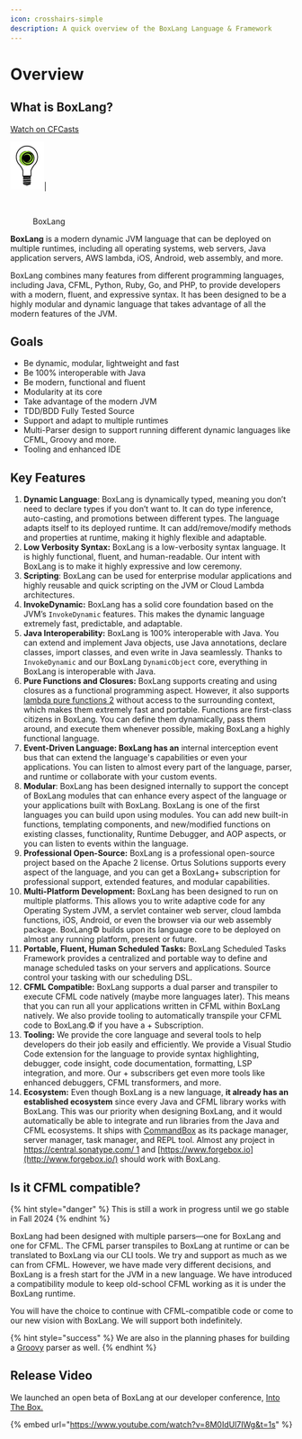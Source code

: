 ```yaml
---
icon: crosshairs-simple
description: A quick overview of the BoxLang Language & Framework
---
```


# Overview

## What is BoxLang?

[Watch on CFCasts](https://boktoks.seeandplaymode.com/boxtoks/view/boxlang-docs-dc-0027-1)

[![](../../.gitbook/assets/lightbulblogosmaller.png)](https://boktoks.seeandplaymode.com/boxtoks/view/boxlang-docs-dc-0027-1)|



<figure><img src="../../.gitbook/assets/image (10).png" alt=""><figcaption><p>BoxLang</p></figcaption></figure>

**BoxLang** is a modern dynamic JVM language that can be deployed on multiple runtimes, including all operating systems, web servers, Java application servers, AWS lambda, iOS, Android, web assembly, and more.

BoxLang combines many features from different programming languages, including Java, CFML, Python, Ruby, Go, and PHP, to provide developers with a modern, fluent, and expressive syntax. It has been designed to be a highly modular and dynamic language that takes advantage of all the modern features of the JVM.

## Goals <a href="#goals-3" id="goals-3"></a>

* Be dynamic, modular, lightweight and fast
* Be 100% interoperable with Java
* Be modern, functional and fluent
* Modularity at its core
* Take advantage of the modern JVM
* TDD/BDD Fully Tested Source
* Support and adapt to multiple runtimes
* Multi-Parser design to support running different dynamic languages like CFML, Groovy and more.
* Tooling and enhanced IDE

## Key Features

1. **Dynamic Language**: BoxLang is dynamically typed, meaning you don’t need to declare types if you don’t want to. It can do type inference, auto-casting, and promotions between different types. The language adapts itself to its deployed runtime. It can add/remove/modify methods and properties at runtime, making it highly flexible and adaptable.
2. **Low Verbosity Syntax:** BoxLang is a low-verbosity syntax language. It is highly functional, fluent, and human-readable. Our intent with BoxLang is to make it highly expressive and low ceremony.
3. **Scripting**: BoxLang can be used for enterprise modular applications and highly reusable and quick scripting on the JVM or Cloud Lambda architectures.
4. **InvokeDynamic:** BoxLang has a solid core foundation based on the JVM’s `InvokeDynamic` features. This makes the dynamic language extremely fast, predictable, and adaptable.
5. **Java Interoperability:** BoxLang is 100% interoperable with Java. You can extend and implement Java objects, use Java annotations, declare classes, import classes, and even write in Java seamlessly. Thanks to `InvokeDynamic` and our BoxLang `DynamicObject` core, everything in BoxLang is interoperable with Java.
6. **Pure Functions and Closures:** BoxLang supports creating and using closures as a functional programming aspect. However, it also supports [lambda pure functions 2](https://en.wikipedia.org/wiki/Pure_function) without access to the surrounding context, which makes them extremely fast and portable. Functions are first-class citizens in BoxLang. You can define them dynamically, pass them around, and execute them whenever possible, making BoxLang a highly functional language.
7. **Event-Driven Language: BoxLang has an** internal interception event bus that can extend the language's capabilities or even your applications. You can listen to almost every part of the language, parser, and runtime or collaborate with your custom events.
8. **Modular**: BoxLang has been designed internally to support the concept of BoxLang modules that can enhance every aspect of the language or your applications built with BoxLang. BoxLang is one of the first languages you can build upon using modules. You can add new built-in functions, templating components, and new/modified functions on existing classes, functionality, Runtime Debugger, and AOP aspects, or you can listen to events within the language.
9. **Professional Open-Source:** BoxLang is a professional open-source project based on the Apache 2 license. Ortus Solutions supports every aspect of the language, and you can get a BoxLang+ subscription for professional support, extended features, and modular capabilities.
10. **Multi-Platform Development:** BoxLang has been designed to run on multiple platforms. This allows you to write adaptive code for any Operating System JVM, a servlet container web server, cloud lambda functions, iOS, Android, or even the browser via our web assembly package. BoxLang© builds upon its language core to be deployed on almost any running platform, present or future.
11. **Portable, Fluent, Human Scheduled Tasks:** BoxLang Scheduled Tasks Framework provides a centralized and portable way to define and manage scheduled tasks on your servers and applications. Source control your tasking with our scheduling DSL.
12. **CFML Compatible:** BoxLang supports a dual parser and transpiler to execute CFML code natively (maybe more languages later). This means that you can run all your applications written in CFML within BoxLang natively. We also provide tooling to automatically transpile your CFML code to BoxLang.© if you have a + Subscription.
13. **Tooling:** We provide the core language and several tools to help developers do their job easily and efficiently. We provide a Visual Studio Code extension for the language to provide syntax highlighting, debugger, code insight, code documentation, formatting, LSP integration, and more. Our + subscribers get even more tools like enhanced debuggers, CFML transformers, and more.
14. **Ecosystem:** Even though BoxLang is a new language, **it already has an established ecosystem** since every Java and CFML library works with BoxLang. This was our priority when designing BoxLang, and it would automatically be able to integrate and run libraries from the Java and CFML ecosystems. It ships with [CommandBox](https://www.ortussolutions.com/products/commandbox) as its package manager, server manager, task manager, and REPL tool. Almost any project in [https://central.sonatype.com/ 1](https://central.sonatype.com/) and [https://www.forgebox.io](http://www.forgebox.io/) should work with BoxLang.

## Is it CFML compatible?

{% hint style="danger" %}
This is still a work in progress until we go stable in Fall 2024
{% endhint %}

BoxLang had been designed with multiple parsers—one for BoxLang and one for CFML. The CFML parser transpiles to BoxLang at runtime or can be translated to BoxLang via our CLI tools. We try and support as much as we can from CFML. However, we have made very different decisions, and BoxLang is a fresh start for the JVM in a new language. We have introduced a compatibility module to keep old-school CFML working as it is under the BoxLang runtime.

You will have the choice to continue with CFML-compatible code or come to our new vision with BoxLang. We will support both indefinitely.

{% hint style="success" %}
We are also in the planning phases for building a [Groovy](https://www.groovy-lang.org/) parser as well.
{% endhint %}

## Release Video

We launched an open beta of BoxLang at our developer conference, [Into The Box.](https://www.intothebox.org/)

{% embed url="https://www.youtube.com/watch?v=8M0IdUl7IWg&t=1s" %}
